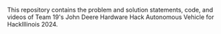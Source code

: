 This repository contains the problem and solution statements, code, and videos of Team 19's John Deere Hardware Hack Autonomous Vehicle for HackIllinois 2024.

